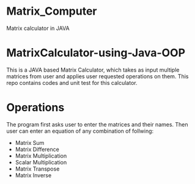 # Matrix_Computer
Matrix calculator in JAVA

# MatrixCalculator-using-Java-OOP
 This is a JAVA based Matrix Calculator, which takes as input multiple matrices from user and applies user requested operations on them.
 This repo contains codes and unit test for this calculator.

 # Operations
 The program first asks user to enter the matrices and their names. Then user can enter an equation of any combination of follwing:
   *	Matrix Sum
   *	Matrix Difference
   *	Matrix Multiplication
   *	Scalar Multiplication
   *	Matrix Transpose
   *	Matrix Inverse

